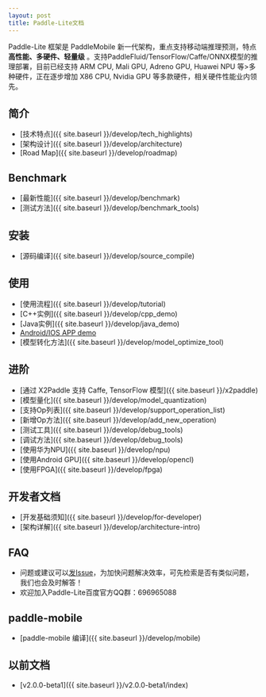 ```yaml
---
layout: post
title: Paddle-Lite文档
---
```


Paddle-Lite 框架是 PaddleMobile 新一代架构，重点支持移动端推理预测，特点**高性能、多硬件、轻量级** 。支持PaddleFluid/TensorFlow/Caffe/ONNX模型的推理部署，目前已经支持 ARM CPU, Mali GPU, Adreno GPU, Huawei NPU 等>多种硬件，正在逐步增加 X86 CPU, Nvidia GPU 等多款硬件，相关硬件性能业内领先。


## 简介

- [技术特点]({{ site.baseurl }}/develop/tech_highlights)
- [架构设计]({{ site.baseurl }}/develop/architecture)
- [Road Map]({{ site.baseurl }}/develop/roadmap)

## Benchmark

- [最新性能]({{ site.baseurl }}/develop/benchmark)
- [测试方法]({{ site.baseurl }}/develop/benchmark_tools)

## 安装

- [源码编译]({{ site.baseurl }}/develop/source_compile)

## 使用

- [使用流程]({{ site.baseurl }}/develop/tutorial)
- [C++实例]({{ site.baseurl }}/develop/cpp_demo)
- [Java实例]({{ site.baseurl }}/develop/java_demo)
- [Android/IOS APP demo](https://github.com/PaddlePaddle/Paddle-Lite-Demo)
- [模型转化方法]({{ site.baseurl }}/develop/model_optimize_tool)

## 进阶

- [通过 X2Paddle 支持 Caffe, TensorFlow 模型]({{ site.baseurl }}/x2paddle)
- [模型量化]({{ site.baseurl }}/develop/model_quantization)
- [支持Op列表]({{ site.baseurl }}/develop/support_operation_list)
- [新增Op方法]({{ site.baseurl }}/develop/add_new_operation)
- [测试工具]({{ site.baseurl }}/develop/debug_tools)
- [调试方法]({{ site.baseurl }}/develop/debug_tools)
- [使用华为NPU]({{ site.baseurl }}/develop/npu)
- [使用Android GPU]({{ site.baseurl }}/develop/opencl)
- [使用FPGA]({{ site.baseurl }}/develop/fpga)

## 开发者文档

- [开发基础须知]({{ site.baseurl }}/develop/for-developer)
- [架构详解]({{ site.baseurl }}/develop/architecture-intro)

## FAQ

- 问题或建议可以[发Issue](https://github.com/PaddlePaddle/Paddle-Lite/issues)，为加快问题解决效率，可先检索是否有类似问题，我们也会及时解答！
- 欢迎加入Paddle-Lite百度官方QQ群：696965088

## paddle-mobile

- [paddle-mobile 编译]({{ site.baseurl }}/develop/mobile)

## 以前文档
- [v2.0.0-beta1]({{ site.baseurl }}/v2.0.0-beta1/index)
